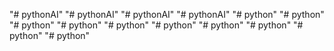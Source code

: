 "# pythonAI" 
"# pythonAI" 
"# pythonAI" 
"# pythonAI" 
"# python" 
"# python" 
"# python" 
"# python" 
"# python" 
"# python" 
"# python" 
"# python" 
"# python" 
"# python" 
